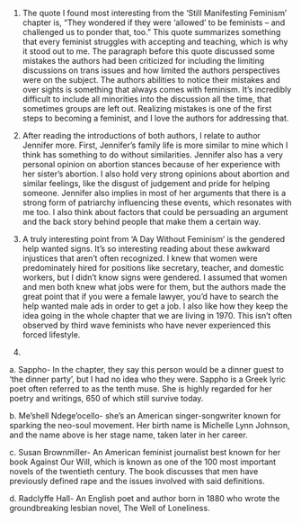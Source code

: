 1. The quote I found most interesting from the ‘Still Manifesting Feminism’ chapter is, “They wondered if they were ‘allowed’ to be feminists – and challenged us to ponder that, too.” This quote summarizes something that every feminist struggles with accepting and teaching, which is why it stood out to me. The paragraph before this quote discussed some mistakes the authors had been criticized for including the limiting discussions on trans issues and how limited the authors perspectives were on the subject. The authors abilities to notice their mistakes and over sights is something that always comes with feminism. It’s incredibly difficult to include all minorities into the discussion all the time, that sometimes groups are left out. Realizing mistakes is one of the first steps to becoming a feminist, and I love the authors for addressing that.

2. After reading the introductions of both authors, I relate to author Jennifer more. First, Jennifer’s family life is more similar to mine which I think has something to do without similarities. Jennifer also has a very personal opinion on abortion stances because of her experience with her sister’s abortion. I also hold very strong opinions about abortion and similar feelings, like the disgust of judgement and pride for helping someone. Jennifer also implies in most of her arguments that there is a strong form of patriarchy influencing these events, which resonates with me too. I also think about factors that could be persuading an argument and the back story behind people that make them a certain way.

3. A truly interesting point from ‘A Day Without Feminism’ is the gendered help wanted signs. It’s so interesting reading about these awkward injustices that aren’t often recognized. I knew that women were predominately hired for positions like secretary, teacher, and domestic workers, but I didn’t know signs were gendered. I assumed that women and men both knew what jobs were for them, but the authors made the great point that if you were a female lawyer, you’d have to search the help wanted male ads in order to get a job. I also like how they keep the idea going in the whole chapter that we are living in 1970. This isn’t often observed by third wave feminists who have never experienced this forced lifestyle.

4. &nbsp;

  a. Sappho- In the chapter, they say this person would be a dinner guest to ‘the dinner party’, but I had no idea who they were. Sappho is a Greek lyric poet often referred to as the tenth muse. She is highly regarded for her poetry and writings, 650 of which still survive today.

  b. Me’shell Ndege’ocello- she’s an American singer-songwriter known for sparking the neo-soul movement. Her birth name is Michelle Lynn Johnson, and the name above is her stage name, taken later in her career.

  c. Susan Brownmiller- An American feminist journalist best known for her book Against Our Will, which is known as one of the 100 most important novels of the twentieth century. The book discusses that men have previously defined rape and the issues involved with said definitions.

  d. Radclyffe Hall- An English poet and author born in 1880 who wrote the groundbreaking lesbian novel, The Well of Loneliness.
